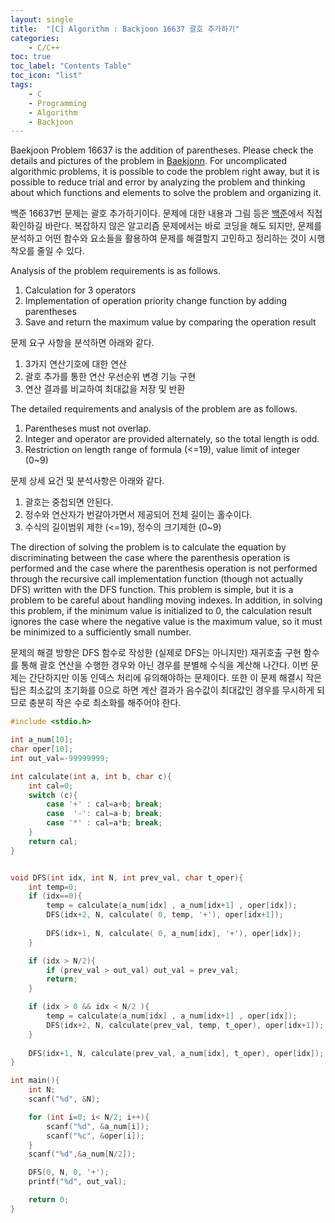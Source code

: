 ```yaml
---
layout: single
title:  "[C] Algorithm : Backjoon 16637 괄호 추가하기"
categories:
    - C/C++
toc: true
toc_label: "Contents Table"
toc_icon: "list"
tags: 
    - C
    - Programming
    - Algorithm
	- Backjoon
---
```




Baekjoon Problem 16637 is the addition of parentheses. Please check the details and pictures of the problem in [Baekjonn][백준]. For uncomplicated algorithmic problems, it is possible to code the problem right away, but it is possible to reduce trial and error by analyzing the problem and thinking about which functions and elements to solve the problem and organizing it.


백준 16637번 문제는 괄호 추가하기이다. 문제에 대한 내용과 그림 등은 [백준][백준]에서 직접 확인하길 바란다. 복잡하지 않은 알고리즘 문제에서는 바로 코딩을 해도 되지만, 문제를 분석하고 어떤 함수와 요소들을 활용하여 문제를 해결할지 고민하고 정리하는 것이 시행착오를 줄일 수 있다. 


Analysis of the problem requirements is as follows.
1. Calculation for 3 operators
2. Implementation of operation priority change function by adding parentheses
3. Save and return the maximum value by comparing the operation result


문제 요구 사항을 분석하면 아래와 같다.  
1. 3가지 연산기호에 대한 연산 
2. 괄호 추가를 통한 연산 우선순위 변경 기능 구현
3. 연산 결과를 비교하여 최대값을 저장 및 반환 


The detailed requirements and analysis of the problem are as follows.
1. Parentheses must not overlap.
2. Integer and operator are provided alternately, so the total length is odd.
3. Restriction on length range of formula (<=19), value limit of integer (0~9)


문제 상세 요건 및 분석사항은 아래와 같다. 
1. 괄호는 중첩되면 안된다. 
2. 정수와 연산자가 번갈아가면서 제공되어 전체 길이는 홀수이다. 
3. 수식의 길이범위 제한 (<=19), 정수의 크기제한 (0~9)


The direction of solving the problem is to calculate the equation by discriminating between the case where the parenthesis operation is performed and the case where the parenthesis operation is not performed through the recursive call implementation function (though not actually DFS) written with the DFS function. This problem is simple, but it is a problem to be careful about handling moving indexes. In addition, in solving this problem, if the minimum value is initialized to 0, the calculation result ignores the case where the negative value is the maximum value, so it must be minimized to a sufficiently small number.


문제의 해결 방향은 DFS 함수로 작성한 (실제로 DFS는 아니지만) 재귀호출 구현 함수를 통해 괄호 연산을 수행한 경우와 아닌 경우를 분별해 수식을 계산해 나간다. 이번 문제는 간단하지만 이동 인덱스 처리에 유의해야하는 문제이다. 또한 이 문제 해결시 작은 팁은 최소값의 초기화를 0으로 하면 계산 결과가 음수값이 최대값인 경우를 무시하게 되므로 충분히 작은 수로 최소화를 해주어야 한다.  


```c
#include <stdio.h>

int a_num[10];
char oper[10];
int out_val=-99999999;

int calculate(int a, int b, char c){
    int cal=0;
    switch (c){
        case '+' : cal=a+b; break;
        case  '-': cal=a-b; break;
        case '*' : cal=a*b; break;
    }
    return cal; 
}


void DFS(int idx, int N, int prev_val, char t_oper){
    int temp=0;
    if (idx==0){
        temp = calculate(a_num[idx] , a_num[idx+1] , oper[idx]);
        DFS(idx+2, N, calculate( 0, temp, '+'), oper[idx+1]);
        
        DFS(idx+1, N, calculate( 0, a_num[idx], '+'), oper[idx]);        
    }

    if (idx > N/2){
        if (prev_val > out_val) out_val = prev_val; 
        return;
    }

    if (idx > 0 && idx < N/2 ){
        temp = calculate(a_num[idx] , a_num[idx+1] , oper[idx]);
        DFS(idx+2, N, calculate(prev_val, temp, t_oper), oper[idx+1]);
    }
    
    DFS(idx+1, N, calculate(prev_val, a_num[idx], t_oper), oper[idx]);
}

int main(){
    int N;
    scanf("%d", &N);

    for (int i=0; i< N/2; i++){
        scanf("%d", &a_num[i]);
        scanf("%c", &oper[i]);
    }
    scanf("%d",&a_num[N/2]);

    DFS(0, N, 0, '+');
    printf("%d", out_val);

    return 0; 
}
```


[백준]: https://www.acmicpc.net/problem/16637